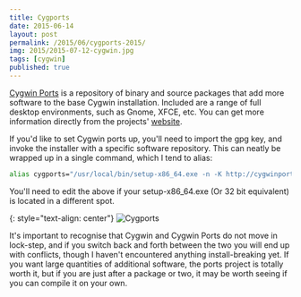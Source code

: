 ```yaml
---
title: Cygports
date: 2015-06-14
layout: post
permalink: /2015/06/cygports-2015/
img: 2015/2015-07-12-cygwin.jpg
tags: [cygwin]
published: true
---
```

[Cygwin Ports](http://cygwinports.org/) is a repository of binary and source packages that add more software to the base Cygwin installation. Included are a range of full desktop environments, such as Gnome, XFCE, etc. You can get more information directly from the projects' [website](href="http://cygwinports.org").

If you'd like to set Cygwin ports up, you'll need to import the gpg key, and invoke the installer with a specific software repository. This can neatly be wrapped up in a single command, which I tend to alias:

``` sh
alias cygports="/usr/local/bin/setup-x86_64.exe -n -K http://cygwinports.org/ports.gpg -s ftp://ftp.cygwinports.org/pub/cygwinports "
```

You'll need to edit the above if your setup-x86_64.exe (Or 32 bit equivalent) is located in a different spot.

{: style="text-align: center"}
![Cygports]({{site.baseurl}}/assets/img/2015/2015-07-12-cygports.png)

It's important to recognise that Cygwin and Cygwin Ports do not move in lock-step, and if you switch back and forth between the two you will end up with conflicts, though I haven't encountered anything install-breaking yet. If you want large quantities of additional software, the ports project is totally worth it, but if you are just after a package or two, it may be worth seeing if you can compile it on your own.